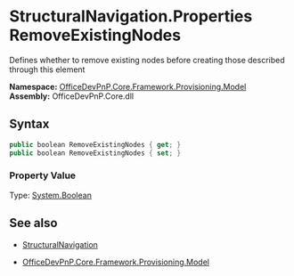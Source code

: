 # StructuralNavigation.Properties RemoveExistingNodes
Defines whether to remove existing nodes before creating those described through this element  

**Namespace:** [OfficeDevPnP.Core.Framework.Provisioning.Model](OfficeDevPnP.Core.Framework.Provisioning.Model.md)  
**Assembly:** OfficeDevPnP.Core.dll  
## Syntax
```C#
public boolean RemoveExistingNodes { get; }
public boolean RemoveExistingNodes { set; }
```

### Property Value
Type: [System.Boolean](System.Boolean.md) 

## See also
- [StructuralNavigation](StructuralNavigation.md) 

- [OfficeDevPnP.Core.Framework.Provisioning.Model](OfficeDevPnP.Core.Framework.Provisioning.Model.md)
